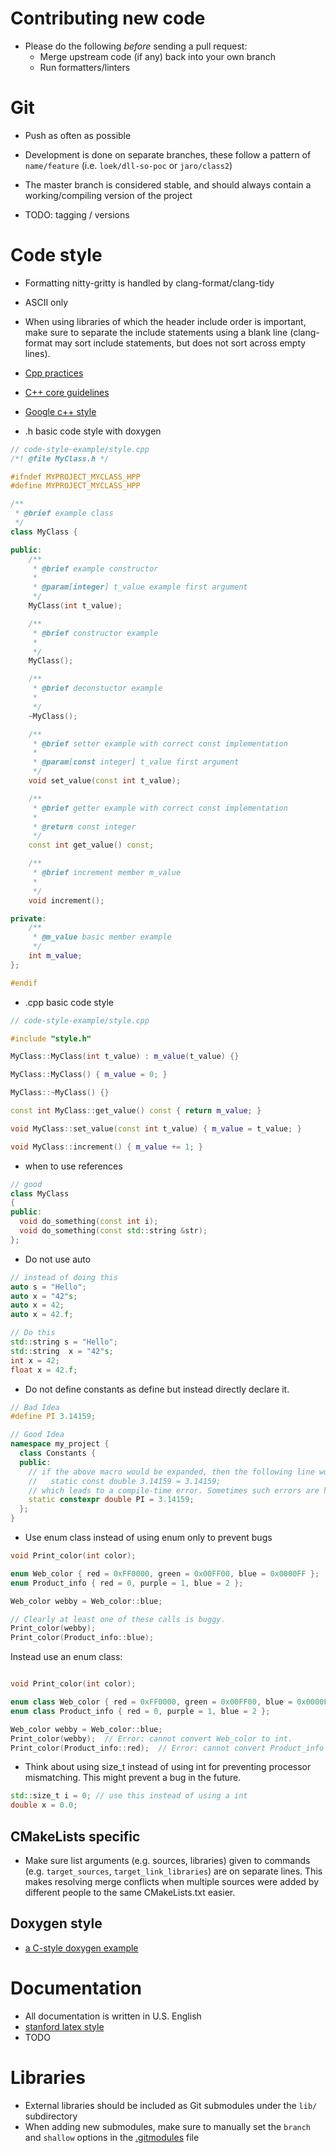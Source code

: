 # Contributing new code

- Please do the following *before* sending a pull request:
  - Merge upstream code (if any) back into your own branch
  - Run formatters/linters

# Git

- Push as often as possible
- Development is done on separate branches, these follow a pattern of
  `name/feature` (i.e. `loek/dll-so-poc` or `jaro/class2`)
- The master branch is considered stable, and should always contain a
  working/compiling version of the project

- TODO: tagging / versions


# Code style

- Formatting nitty-gritty is handled by clang-format/clang-tidy
- ASCII only
- When using libraries of which the header include order is important, make
  sure to separate the include statements using a blank line (clang-format may
  sort include statements, but does not sort across empty lines).
- [Cpp practices](https://lefticus.gitbooks.io/cpp-best-practices/content/)
- [C++ core guidelines](https://isocpp.github.io/CppCoreGuidelines/CppCoreGuidelines)
- [Google c++ style](https://google.github.io/styleguide/cppguide.html)


- .h basic code style with doxygen
```cpp
// code-style-example/style.cpp
/*! @file MyClass.h */

#ifndef MYPROJECT_MYCLASS_HPP
#define MYPROJECT_MYCLASS_HPP

/**
 * @brief example class
 */
class MyClass {

public:
	/**
	 * @brief example constructor
	 *
	 * @param[integer] t_value example first argument
	 */
	MyClass(int t_value);

	/**
	 * @brief constructor example
	 *
	 */
	MyClass();

	/**
	 * @brief deconstuctor example
	 *
	 */
	~MyClass();

	/**
	 * @brief setter example with correct const implementation
	 *
	 * @param[const integer] t_value first argument
	 */
	void set_value(const int t_value);

	/**
	 * @brief getter example with correct const implementation
	 *
	 * @return const integer
	 */
	const int get_value() const;

	/**
	 * @brief increment member m_value
	 *
	 */
	void increment();

private:
	/**
	 * @m_value basic member example
	 */
	int m_value;
};

#endif
```

- .cpp basic code style
```cpp
// code-style-example/style.cpp

#include "style.h"

MyClass::MyClass(int t_value) : m_value(t_value) {}

MyClass::MyClass() { m_value = 0; }

MyClass::~MyClass() {}

const int MyClass::get_value() const { return m_value; }

void MyClass::set_value(const int t_value) { m_value = t_value; }

void MyClass::increment() { m_value += 1; }
```

- when to use references
```cpp
// good
class MyClass
{
public:
  void do_something(const int i);
  void do_something(const std::string &str);
};
```
- Do not use auto

```cpp
// instead of doing this
auto s = "Hello";
auto x = "42"s;
auto x = 42;
auto x = 42.f;

// Do this
std::string s = "Hello";
std::string  x = "42"s;
int x = 42;
float x = 42.f;
```
- Do not define constants as define but instead directly declare it.
```cpp
// Bad Idea
#define PI 3.14159;

// Good Idea
namespace my_project {
  class Constants {
  public:
    // if the above macro would be expanded, then the following line would be:
    //   static const double 3.14159 = 3.14159;
    // which leads to a compile-time error. Sometimes such errors are hard to understand.
    static constexpr double PI = 3.14159;
  };
}
```
- Use enum class instead of using enum only to prevent bugs
```cpp
void Print_color(int color);

enum Web_color { red = 0xFF0000, green = 0x00FF00, blue = 0x0000FF };
enum Product_info { red = 0, purple = 1, blue = 2 };

Web_color webby = Web_color::blue;

// Clearly at least one of these calls is buggy.
Print_color(webby);
Print_color(Product_info::blue);
```
Instead use an enum class:
```cpp

void Print_color(int color);

enum class Web_color { red = 0xFF0000, green = 0x00FF00, blue = 0x0000FF };
enum class Product_info { red = 0, purple = 1, blue = 2 };

Web_color webby = Web_color::blue;
Print_color(webby);  // Error: cannot convert Web_color to int.
Print_color(Product_info::red);  // Error: cannot convert Product_info to int.

```
- Think about using size_t instead of using int for preventing processor mismatching. This might prevent a bug in the future.
```cpp
std::size_t i = 0; // use this instead of using a int
double x = 0.0;
```

## CMakeLists specific

- Make sure list arguments (e.g. sources, libraries) given to commands (e.g.
  `target_sources`, `target_link_libraries`) are on separate lines. This makes
  resolving merge conflicts when multiple sources were added by different
  people to the same CMakeLists.txt easier.

## Doxygen style

- [a C-style doxygen example](https://www.cs.cmu.edu/~410/doc/doxygen.html)


# Documentation

- All documentation is written in U.S. English
- [stanford latex style](https://web.stanford.edu/class/ee364b/latex_templates/template_notes.pdf)
- TODO

# Libraries

- External libraries should be included as Git submodules under the `lib/`
  subdirectory
- When adding new submodules, make sure to manually set the `branch` and
  `shallow` options in the [.gitmodules](./.gitmodules) file

